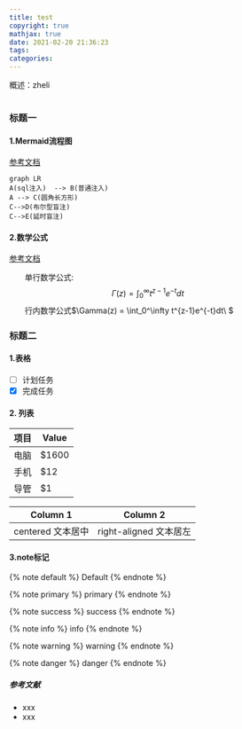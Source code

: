 ```yaml
---
title: test
copyright: true
mathjax: true
date: 2021-02-20 21:36:23
tags:
categories:
---
```


概述：zheli

![]()

<!--more-->

### 标题一

#### 1.Mermaid流程图

[参考文档](https://mermaidjs.github.io/#/flowchart?id=graph)

~~~mermaid
graph LR
A(sql注入)  --> B(普通注入)
A --> C(圆角长方形)
C-->D(布尔型盲注)
C-->E(延时盲注)
~~~

#### 2.数学公式

[参考文档](https://khan.github.io/KaTeX/)

&emsp;&emsp;单行数学公式:
$$
\Gamma(z) = \int_0^\infty t^{z-1}e^{-t}dt\
$$
&emsp;&emsp;行内数学公式$\Gamma(z) = \int_0^\infty t^{z-1}e^{-t}dt\ $
					
				
			

### 标题二

#### 1.表格



- [ ] 计划任务
- [x] 完成任务

#### 2. 列表

| 项目 | Value |
| ---- | ----- |
| 电脑 | $1600 |
| 手机 | $12   |
| 导管 | $1    |

|     Column 1      |               Column 2 |
| :---------------: | --------------------- |
| centered 文本居中 | right-aligned 文本居左 |



#### 3.note标记

{% note  default %}
Default
{% endnote %}

{% note  primary %}
primary
{% endnote %}

{% note  success %}
success
{% endnote %}

{% note  info %}
info
{% endnote %}

{% note  warning %}
warning
{% endnote %}

{% note  danger %}
danger
{% endnote %}





##### 参考文献

- xxx
- xxx
